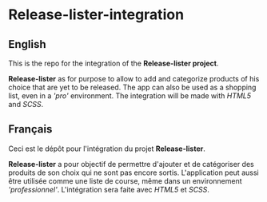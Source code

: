 # Release-lister-integration

## English

This is the repo for the integration of the **Release-lister project**.

**Release-lister** as for purpose to allow to add and categorize products of his choice that are yet to be released.
The app can also be used as a shopping list, even in a *'pro'* environment.
The integration will be made with *HTML5* and *SCSS*.

## Français

Ceci est le dépôt pour l'intégration du projet **Release-lister**.

**Release-lister** a pour objectif de permettre d'ajouter et de catégoriser des produits de son choix qui ne sont pas encore sortis.
L'application peut aussi être utilisée comme une liste de course, même dans un environnement *'professionnel'*.
L'intégration sera faite avec *HTML5* et *SCSS*.
